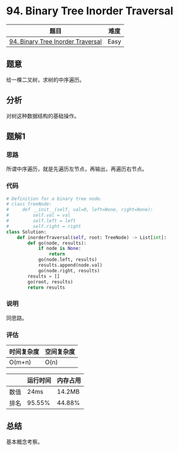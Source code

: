 # 94. Binary Tree Inorder Traversal

| 题目 | 难度 |
| ---- | ---- |
| [94. Binary Tree Inorder Traversal](https://leetcode.com/problems/binary-tree-inorder-traversal/) | Easy |

## 题意

给一棵二叉树，求树的中序遍历。

## 分析

对树这种数据结构的基础操作。

## 题解1

### 思路

所谓中序遍历，就是先遍历左节点，再输出，再遍历右节点。

### 代码

```python
# Definition for a binary tree node.
# class TreeNode:
#     def __init__(self, val=0, left=None, right=None):
#         self.val = val
#         self.left = left
#         self.right = right
class Solution:
    def inorderTraversal(self, root: TreeNode) -> List[int]:
        def go(node, results):
            if node is None:
                return
            go(node.left, results)
            results.append(node.val)
            go(node.right, results)
        results = []
        go(root, results)
        return results
```

### 说明

同思路。

### 评估

| 时间复杂度 | 空间复杂度 |
| ---- | ---- |
| O(m+n) | O(n) |

| | 运行时间 | 内存占用 |
| ---- | ---- | ---- |
| 数值 | 24ms | 14.2MB |
| 排名 | 95.55% | 44.88% |

## 总结

基本概念考察。
